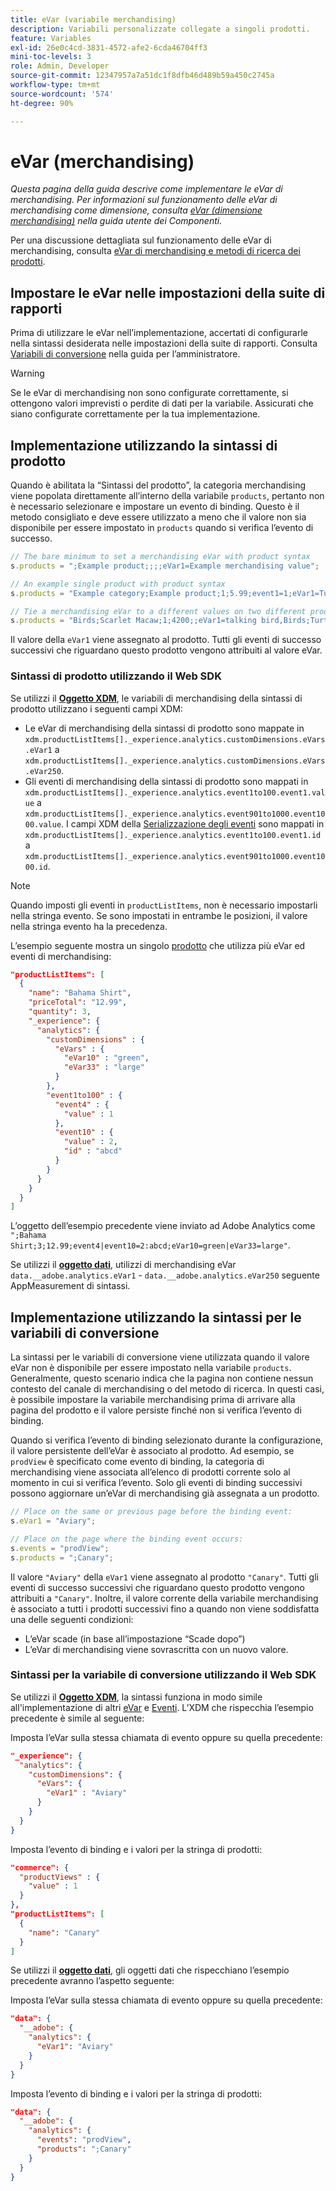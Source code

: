 ```yaml
---
title: eVar (variabile merchandising)
description: Variabili personalizzate collegate a singoli prodotti.
feature: Variables
exl-id: 26e0c4cd-3831-4572-afe2-6cda46704ff3
mini-toc-levels: 3
role: Admin, Developer
source-git-commit: 12347957a7a51dc1f8dfb46d489b59a450c2745a
workflow-type: tm+mt
source-wordcount: '574'
ht-degree: 90%

---
```


# eVar (merchandising)

*Questa pagina della guida descrive come implementare le eVar di merchandising. Per informazioni sul funzionamento delle eVar di merchandising come dimensione, consulta [eVar (dimensione merchandising)](/help/components/dimensions/evar-merchandising.md) nella guida utente dei Componenti.*

Per una discussione dettagliata sul funzionamento delle eVar di merchandising, consulta [eVar di merchandising e metodi di ricerca dei prodotti](https://experienceleague.adobe.com/docs/analytics/admin/admin-tools/conversion-variables/merchandising-evars.html?lang=it).

## Impostare le eVar nelle impostazioni della suite di rapporti

Prima di utilizzare le eVar nell’implementazione, accertati di configurarle nella sintassi desiderata nelle impostazioni della suite di rapporti. Consulta [Variabili di conversione](/help/admin/admin/c-manage-report-suites/c-edit-report-suites/conversion-var-admin/conversion-var-admin.md) nella guida per l’amministratore.

>[!WARNING]
>
>Se le eVar di merchandising non sono configurate correttamente, si ottengono valori imprevisti o perdite di dati per la variabile. Assicurati che siano configurate correttamente per la tua implementazione.

## Implementazione utilizzando la sintassi di prodotto

Quando è abilitata la “Sintassi del prodotto”, la categoria merchandising viene popolata direttamente all’interno della variabile `products`, pertanto non è necessario selezionare e impostare un evento di binding. Questo è il metodo consigliato e deve essere utilizzato a meno che il valore non sia disponibile per essere impostato in `products` quando si verifica l’evento di successo.

```js
// The bare minimum to set a merchandising eVar with product syntax
s.products = ";Example product;;;;eVar1=Example merchandising value";

// An example single product with product syntax
s.products = "Example category;Example product;1;5.99;event1=1;eVar1=Turtles";

// Tie a merchandising eVar to a different values on two different products
s.products = "Birds;Scarlet Macaw;1;4200;;eVar1=talking bird,Birds;Turtle dove;2;550;;eVar1=love birds";
```

Il valore della `eVar1` viene assegnato al prodotto. Tutti gli eventi di successo successivi che riguardano questo prodotto vengono attribuiti al valore eVar.

### Sintassi di prodotto utilizzando il Web SDK

Se utilizzi il [**Oggetto XDM**](/help/implement/aep-edge/xdm-var-mapping.md), le variabili di merchandising della sintassi di prodotto utilizzano i seguenti campi XDM:

* Le eVar di merchandising della sintassi di prodotto sono mappate in `xdm.productListItems[]._experience.analytics.customDimensions.eVars.eVar1` a `xdm.productListItems[]._experience.analytics.customDimensions.eVars.eVar250`.
* Gli eventi di merchandising della sintassi di prodotto sono mappati in `xdm.productListItems[]._experience.analytics.event1to100.event1.value` a `xdm.productListItems[]._experience.analytics.event901to1000.event1000.value`. I campi XDM della [Serializzazione degli eventi](events/event-serialization.md) sono mappati in `xdm.productListItems[]._experience.analytics.event1to100.event1.id` a `xdm.productListItems[]._experience.analytics.event901to1000.event1000.id`.

>[!NOTE]
>
>Quando imposti gli eventi in `productListItems`, non è necessario impostarli nella stringa evento. Se sono impostati in entrambe le posizioni, il valore nella stringa evento ha la precedenza.

L’esempio seguente mostra un singolo [prodotto](products.md) che utilizza più eVar ed eventi di merchandising:

```json
"productListItems": [
  {
    "name": "Bahama Shirt",
    "priceTotal": "12.99",
    "quantity": 3,
    "_experience": {
      "analytics": {
        "customDimensions" : {
          "eVars" : {
            "eVar10" : "green",
            "eVar33" : "large"
          }
        },
        "event1to100" : {
          "event4" : {
            "value" : 1
          },
          "event10" : {
            "value" : 2,
            "id" : "abcd"
          }
        }
      }
    }
  }
]
```

L’oggetto dell’esempio precedente viene inviato ad Adobe Analytics come `";Bahama Shirt;3;12.99;event4|event10=2:abcd;eVar10=green|eVar33=large"`.

Se utilizzi il [**oggetto dati**](/help/implement/aep-edge/data-var-mapping.md), utilizzi di merchandising eVar `data.__adobe.analytics.eVar1` - `data.__adobe.analytics.eVar250` seguente AppMeasurement di sintassi.

## Implementazione utilizzando la sintassi per le variabili di conversione

La sintassi per le variabili di conversione viene utilizzata quando il valore eVar non è disponibile per essere impostato nella variabile `products`. Generalmente, questo scenario indica che la pagina non contiene nessun contesto del canale di merchandising o del metodo di ricerca. In questi casi, è possibile impostare la variabile merchandising prima di arrivare alla pagina del prodotto e il valore persiste finché non si verifica l’evento di binding.

Quando si verifica l’evento di binding selezionato durante la configurazione, il valore persistente dell’eVar è associato al prodotto. Ad esempio, se `prodView` è specificato come evento di binding, la categoria di merchandising viene associata all’elenco di prodotti corrente solo al momento in cui si verifica l’evento. Solo gli eventi di binding successivi possono aggiornare un’eVar di merchandising già assegnata a un prodotto.

```js
// Place on the same or previous page before the binding event:
s.eVar1 = "Aviary";

// Place on the page where the binding event occurs:
s.events = "prodView";
s.products = ";Canary";
```

Il valore `"Aviary"` della `eVar1` viene assegnato al prodotto `"Canary"`. Tutti gli eventi di successo successivi che riguardano questo prodotto vengono attribuiti a `"Canary"`. Inoltre, il valore corrente della variabile merchandising è associato a tutti i prodotti successivi fino a quando non viene soddisfatta una delle seguenti condizioni:

* L’eVar scade (in base all’impostazione “Scade dopo”)
* L’eVar di merchandising viene sovrascritta con un nuovo valore.

### Sintassi per la variabile di conversione utilizzando il Web SDK

Se utilizzi il [**Oggetto XDM**](/help/implement/aep-edge/xdm-var-mapping.md), la sintassi funziona in modo simile all&#39;implementazione di altri [eVar](evar.md) e [Eventi](events/events-overview.md). L’XDM che rispecchia l’esempio precedente è simile al seguente:

Imposta l’eVar sulla stessa chiamata di evento oppure su quella precedente:

```json
"_experience": {
  "analytics": {
    "customDimensions": {
      "eVars": {
        "eVar1" : "Aviary"
      }
    }
  }
}
```

Imposta l’evento di binding e i valori per la stringa di prodotti:

```json
"commerce": {
  "productViews" : {
    "value" : 1
  }
},
"productListItems": [
  {
    "name": "Canary"
  }
]
```

Se utilizzi il [**oggetto dati**](/help/implement/aep-edge/data-var-mapping.md), gli oggetti dati che rispecchiano l’esempio precedente avranno l’aspetto seguente:

Imposta l’eVar sulla stessa chiamata di evento oppure su quella precedente:

```json
"data": {
  "__adobe": {
    "analytics": {
      "eVar1": "Aviary"
    }
  }
}
```

Imposta l’evento di binding e i valori per la stringa di prodotti:

```json
"data": {
  "__adobe": {
    "analytics": {
      "events": "prodView",
      "products": ";Canary"
    }
  }
}
```
